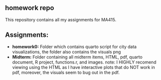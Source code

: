 ## homework repo

This repository contains all my assignments for MA415.

## Assignments:
- **homework0:** Folder which contains quarto script for city data visualizations, the folder also contains the visuals png
- **Midterm:** Folder containing all midterm items, HTML, pdf, quarto document, R project, functions.r, and images. note: I HIGHLY recomend viewing using the HTML as I have interactive plots that do NOT work in pdf, moreover, the visuals seem to bug out in the pdf.
